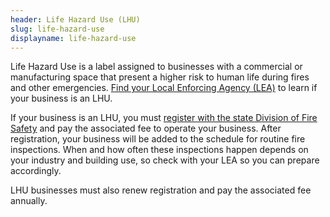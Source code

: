 ```yaml
---
header: Life Hazard Use (LHU)
slug: life-hazard-use
displayname: life-hazard-use
---
```

Life Hazard Use is a label assigned to businesses with a commercial or manufacturing space that present a higher risk to human life during fires and other emergencies. [Find your Local Enforcing Agency (LEA)](https://www.nj.gov/dca/divisions/dfs/pdf/fire_code_enforcement_director.pdf) to learn if your business is an LHU. 

If your business is an LHU, you must [register with the state Division of Fire Safety](https://firesolutions.dca.nj.gov/) and pay the associated fee to operate your business. After registration, your business will be added to the schedule for routine fire inspections. When and how often these inspections happen depends on your industry and building use, so check with your LEA so you can prepare accordingly.

LHU businesses must also renew registration and pay the associated fee annually.